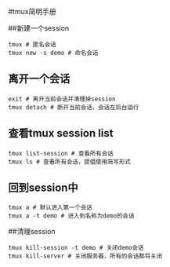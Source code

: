 #tmux简明手册

##新建一个session
```shell
tmux # 匿名会话
tmux new -s demo # 命名会话 
```
## 离开一个会话
```shell
exit # 离开当前会话并清理掉session
tmux detach # 断开当前会话，会话在后台运行
```
## 查看tmux session list
```shell
tmux list-session # 查看所有会话
tmux ls # 查看所有会话，提倡使用简写形式
```
## 回到session中
```shell
tmux a # 默认进入第一个会话
tmux a -t demo # 进入到名称为demo的会话
```
##清理session
```shell
tmux kill-session -t demo # 关闭demo会话
tmux kill-server # 关闭服务器，所有的会话都将关闭
```
